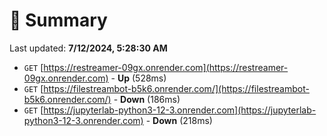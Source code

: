 # 📖 Summary
Last updated: **7/12/2024, 5:28:30 AM**

- `GET` [https://restreamer-09gx.onrender.com](https://restreamer-09gx.onrender.com) - **Up** (528ms)
- `GET` [https://filestreambot-b5k6.onrender.com/](https://filestreambot-b5k6.onrender.com/) - **Down** (186ms)
- `GET` [https://jupyterlab-python3-12-3.onrender.com](https://jupyterlab-python3-12-3.onrender.com) - **Down** (218ms)
